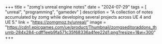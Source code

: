 +++
title = "zomg's unreal engine notes"
date = "2024-07-29"
tags = [
    "unreal",
    "programming",
    "gamedev"
]
description = "A collection of notes accumulated by zomg while developing several projects across UE 4 and UE 5."
link = "https://zomgmoz.tv/unreal/"
image = "https://cdn1.epicgames.com/ue/product/Thumbnail/zomgseditoraddons_thumb-284x284-cdff1eeb9fa571c35f68336a4fee22d1.png?resize=1&w=300"
+++
